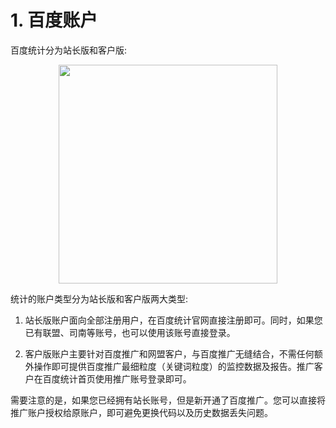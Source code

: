 # 1. 百度账户

百度统计分为站长版和客户版:
<div style="text-align:center"><img style="width:350px;"src="https://upload-images.jianshu.io/upload_images/11485868-70e796a8a51ad073.png?imageMogr2/auto-orient/strip%7CimageView2/2/w/1240" /></div>

统计的账户类型分为站长版和客户版两大类型:

1. 站长版账户面向全部注册用户，在百度统计官网直接注册即可。同时，如果您已有联盟、司南等账号，也可以使用该账号直接登录。

2. 客户版账户主要针对百度推广和网盟客户，与百度推广无缝结合，不需任何额外操作即可提供百度推广最细粒度（关键词粒度）的监控数据及报告。推广客户在百度统计首页使用推广账号登录即可。

需要注意的是，如果您已经拥有站长账号，但是新开通了百度推广。您可以直接将推广账户授权给原账户，即可避免更换代码以及历史数据丢失问题。

